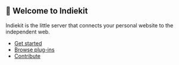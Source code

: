 ## :wave: Welcome to Indiekit

Indiekit is the little server that connects your personal website to the independent web.

* [Get started](https://getindiekit.com/get-started/)
* [Browse plug-ins](https://getindiekit.com/plug-ins/)
* [Contribute](https://github.com/getindiekit/indiekit)
